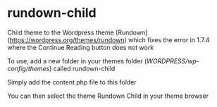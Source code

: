 rundown-child
=============

Child theme to the Wordpress theme [Rundown] (https://wordpress.org/themes/rundown) which fixes the error in 1.7.4 where the Continue Reading button does not work

To use, add a new folder in your themes folder (*WORDPRESS/wp-config/themes*) called rundown-child

Simply add the content.php file to this folder

You can then select the theme Rundown Child in your theme browser
